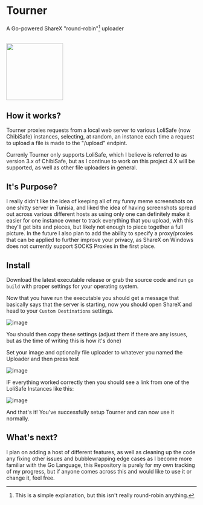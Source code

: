# Tourner
A Go-powered ShareX "round-robin"[^1] uploader

[^1]: This is a simple explanation, but this isn't really round-robin anything.

<br>
<img src="https://user-images.githubusercontent.com/114883905/195212649-a452f58e-cef9-4270-8428-ab8e593c3700.png" height="150" />

## How it works?
Tourner proxies requests from a local web server to various LoliSafe (now ChibiSafe) instances, selecting, at random, an instance each time a request to upload a file is made to the "/upload" endpint.

Currenly Tourner only supports LoliSafe, which I believe is referred to as version 3.x of ChibiSafe, but as I continue to work on this project 4.X will be supported, as well as other file uploaders in general.


## It's Purpose?
I really didn't like the idea of keeping all of my funny meme screenshots on one shitty server in Tunisia, and liked the idea of having screenshots spread out across various different hosts as using only one can definitely make it easier for one instance owner to track everything that you upload, with this they'll get bits and pieces, but likely not enough to piece together a full picture. In the future I also plan to add the ability to specify a proxy/proxies that can be applied to further improve your privacy, as ShareX on Windows does not currently support SOCKS Proxies in the first place.


## Install

Download the latest executable release or grab the source code and run ``` go build ``` with proper settings for your operating system.

Now that you have run the executable you should get a message that basically says that the server is starting, now you should open ShareX and head to your ```Custom Destinations``` settings.

![image](https://user-images.githubusercontent.com/114883905/195211814-626c2dc1-8403-42f5-9bdc-6c1cf5ef8a14.png)

You should then copy these settings (adjust them if there are any issues, but as the time of writing this is how it's done) 

Set your image and optionally file uploader to whatever you named the Uploader and then press test

![image](https://user-images.githubusercontent.com/114883905/195211980-052e2692-0e9f-4731-ae40-c1f7bce203a3.png)

IF everything worked correctly then you should see a link from one of the LoliSafe Instances like this:

![image](https://user-images.githubusercontent.com/114883905/195212084-1f528374-c715-48c6-9f5f-6f866dfa6b1f.png)

And that's it! You've successfully setup Tourner and can now use it normally.


## What's next?

I plan on adding a host of different features, as well as cleaning up the code any fixing other issues and bubblewrapping edge cases as I become more familiar with the Go Language, this Repository is purely for my own tracking of my progress, but if anyone comes across this and would like to use it or change it, feel free.

